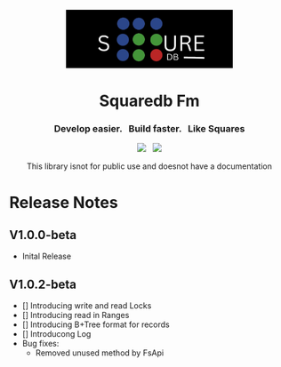 <p align="center">
    <a href="https://squaredb.vercel.app" target="_blank">
        <img width="300" src="https://github.com/square-db/square-db/raw/main/img/logo.jpg" alt="SquareDb Logo">
    </a>
</p>

<h1 align="center">
  Squaredb Fm
</h1>

<h3 align="center">Develop easier. &nbsp; Build faster. &nbsp; Like Squares</h3>

<p align="center">
    <a href="https://twitter.com/square_db"><img src="https://img.shields.io/badge/twitter-follow_us-1d9bf0.svg?style=flat-square"></a>
    &nbsp;
    <a href="https://dev.to/square_db"><img src="https://img.shields.io/badge/dev-join_us-86f7b7.svg?style=flat-square"></a>
</p>

<center>This library isnot for public use and doesnot have a documentation</center>

# Release Notes

## V1.0.0-beta
   - Inital Release
## V1.0.2-beta
   - [] Introducing write and read Locks
   - [] Introducing read in Ranges 
   - [] Introducing B+Tree format for records
   - [] Introducong Log
   - Bug fixes:
     - Removed unused method by FsApi